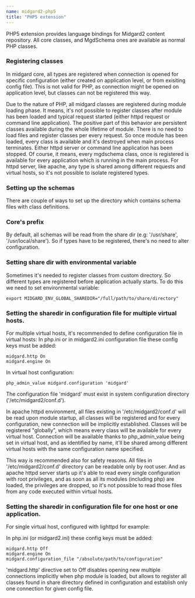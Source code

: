 ```yaml
---
name: midgard2-php5
title: "PHP5 extension"
---
```


PHP5 extension provides language bindings for Midgard2 content repository. All core classes, and MgdSchema ones are available as normal PHP classes.

### Registering classes

In midgard core, all types are registered when connection is opened for specific configuration (either created on application level, or from exisiting config file). This is not valid for PHP, as connection might be opened on application level, but classes can not be registered this way.

Due to the nature of PHP, all midgard classes are registered during module loading phase. It means, it's not possible to register classes after module has been loaded and typical request started (either httpd request or command line application). The positive part of this behavior are persistent classes available during the whole lifetime of module. There is no need to load files and register classes per every request. So once module has been loaded, every class is available and it's destroyed when main process terminates. Either httpd server or command line application has been stopped. Of course, it means, every mgdschema class, once is registered is available for every application which is running in the main process. For httpd server, like apache, any type is shared among different requests and virtual hosts, so it's not possible to isolate registered types. 

### Setting up the schemas

There are couple of ways to set up the directory which contains schema files with class definitions.

### Core's prefix

By default, all schemas will be read from the share dir (e.g: '/usr/share', '/usr/local/share'). So if types have to be registered, there's no need to alter configuration.

### Setting share dir with environmental variable

Sometimes it's needed to register classes from custom directory. So different types are registered before application actually starts.
To do this we need to set environmental variable:

    export MIDGARD_ENV_GLOBAL_SHAREDIR="/full/path/to/share/directory"

### Setting the sharedir in configuration file for multiple virtual hosts.

For multiple virtual hosts, it's recommended to define configuration file in virtual hosts:
In php.ini or in midgard2.ini configuration file these config keys must be added:

    midgard.http On
    midgard.engine On

In virtual host configuration:

    php_admin_value midgard.configuration 'midgard'

The configuration file 'midgard' must exist in system configuration directory ('/etc/midgard2/conf.d').

In apache httpd environment, all files existing in '/etc/midgard2/conf.d' will be read upon module startup, all classes will be registered and for every configuration, new connection will be implicitly established. Classes will be registered "globally", which means every class will be available for every virtual host. Connection will be available thanks to php_admin_value being set in virtual host, and as identified by name, it'll be shared among different virtual hosts with the same configuration name specified.

This way is recommended also for safety reasons. All files in '/etc/midgard2/conf.d' directory can be readable only by root user. And as apache httpd server starts up it's able to read every single configuration with root privileges, and as soon as all its modules (including php) are loaded, the privileges are dropped, so it's not possible to read those files from any code executed within virtual hosts. 

### Setting the sharedir in configuration file for one host or one application.

For single virtual host, configured with lighttpd for example:

In php.ini (or midgard2.ini) these config keys must be added:

    midgard.http Off
    midgard.engine On
    midgard.configuration_file "/absolute/path/to/configuration"

'midgard.http' directive set to Off disables opening new multiple connections implicitly when php module is loaded, but allows to register all classes found in share directory defined in configuration and establish only one connection for given config file.
